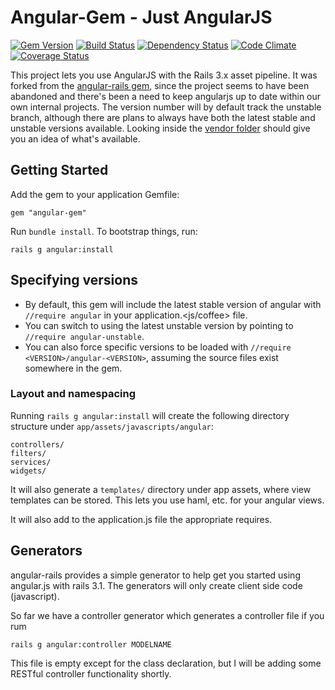 # Angular-Gem - Just AngularJS
[![Gem Version](https://badge.fury.io/rb/angular-gem.png)](http://badge.fury.io/rb/angular-gem) [![Build Status](https://secure.travis-ci.org/ets-berkeley-edu/angular-gem.png)](http://travis-ci.org/ets-berkeley-edu/angular-gem) [![Dependency Status](https://gemnasium.com/ets-berkeley-edu/angular-gem.png)](https://gemnasium.com/ets-berkeley-edu/angular-gem) [![Code Climate](https://codeclimate.com/github/ets-berkeley-edu/angular-gem.png)](https://codeclimate.com/github/ets-berkeley-edu/angular-gem) [![Coverage Status](https://coveralls.io/repos/ets-berkeley-edu/angular-gem/badge.png?branch=master)](https://coveralls.io/r/ets-berkeley-edu/angular-gem)

This project lets you use AngularJS with the Rails 3.x asset pipeline. It was forked from the [angular-rails gem](https://github.com/ludicast/angular-rails), since the project seems to have been abandoned and there's been a need to keep angularjs up to date within our own internal projects. The version number will by default track the unstable branch, although there are plans to always have both the latest stable and unstable versions available. Looking inside the [vendor folder](https://github.com/ets-berkeley-edu/angular-gem/tree/wip/vendor/assets/javascripts) should give you an idea of what's available.

## Getting Started

Add the gem to your application Gemfile:

    gem "angular-gem"

Run `bundle install`. To bootstrap things, run:

    rails g angular:install

## Specifying versions

- By default, this gem will include the latest stable version of angular with ``//require angular`` in your application.<js/coffee> file.
- You can switch to using the latest unstable version by pointing to ``//require angular-unstable``.
- You can also force specific versions to be loaded with ``//require <VERSION>/angular-<VERSION>``, assuming the source files exist somewhere in the gem.

### Layout and namespacing

Running `rails g angular:install` will create the following directory structure under `app/assets/javascripts/angular`:

    controllers/
    filters/
    services/
    widgets/

It will also generate a `templates/` directory under app assets, where view templates can be stored.  This lets you use haml, etc. for your angular views.

It will also add to the application.js file the appropriate requires.

## Generators

angular-rails provides a simple generator to help get you started using angular.js with rails 3.1.  The generators will only create client side code (javascript).

So far we have a controller generator which generates a controller file if you rum

    rails g angular:controller MODELNAME

This file is empty except for the class declaration, but I will be adding some RESTful controller functionality shortly.

